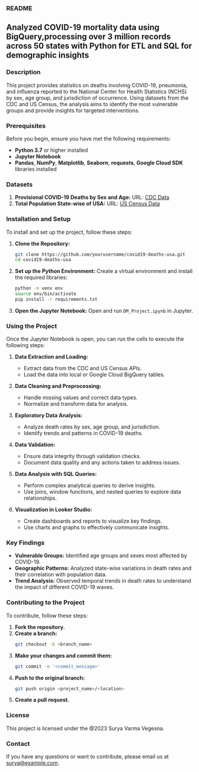 ### README

## Analyzed COVID-19 mortality data using BigQuery,processing over 3 million records across 50 states with Python for ETL and SQL for demographic insights

### Description
This project provides statistics on deaths involving COVID-19, pneumonia, and influenza reported to the National Center for Health Statistics (NCHS) by sex, age group, and jurisdiction of occurrence. Using datasets from the CDC and US Census, the analysis aims to identify the most vulnerable groups and provide insights for targeted interventions.

### Prerequisites
Before you begin, ensure you have met the following requirements:
- **Python 3.7** or higher installed
- **Jupyter Notebook**
- **Pandas**, **NumPy**, **Matplotlib**, **Seaborn**, **requests**, **Google Cloud SDK** libraries installed

### Datasets
1. **Provisional COVID-19 Deaths by Sex and Age:**
   URL: [CDC Data](https://data.cdc.gov/NCHS/Provisional-COVID-19-Deaths-by-Sex-and-Age/9bhg-hcku)
2. **Total Population State-wise of USA:**
   URL: [US Census Data](https://www.census.gov/data/datasets.html)

### Installation and Setup
To install and set up the project, follow these steps:

1. **Clone the Repository:**
   ```sh
   git clone https://github.com/yourusername/covid19-deaths-usa.git
   cd covid19-deaths-usa
   ```

2. **Set up the Python Environment:**
   Create a virtual environment and install the required libraries:
   ```sh
   python -m venv env
   source env/bin/activate
   pip install -r requirements.txt
   ```

3. **Open the Jupyter Notebook:**
   Open and run `DM_Project.ipynb` in Jupyter.

### Using the Project
Once the Jupyter Notebook is open, you can run the cells to execute the following steps:

1. **Data Extraction and Loading:**
   - Extract data from the CDC and US Census APIs.
   - Load the data into local or Google Cloud BigQuery tables.

2. **Data Cleaning and Preprocessing:**
   - Handle missing values and correct data types.
   - Normalize and transform data for analysis.

3. **Exploratory Data Analysis:**
   - Analyze death rates by sex, age group, and jurisdiction.
   - Identify trends and patterns in COVID-19 deaths.

4. **Data Validation:**
   - Ensure data integrity through validation checks.
   - Document data quality and any actions taken to address issues.

5. **Data Analysis with SQL Queries:**
   - Perform complex analytical queries to derive insights.
   - Use joins, window functions, and nested queries to explore data relationships.

6. **Visualization in Looker Studio:**
   - Create dashboards and reports to visualize key findings.
   - Use charts and graphs to effectively communicate insights.

### Key Findings
- **Vulnerable Groups:** Identified age groups and sexes most affected by COVID-19.
- **Geographic Patterns:** Analyzed state-wise variations in death rates and their correlation with population data.
- **Trend Analysis:** Observed temporal trends in death rates to understand the impact of different COVID-19 waves.

### Contributing to the Project
To contribute, follow these steps:
1. **Fork the repository.**
2. **Create a branch:**
   ```sh
   git checkout -b <branch_name>
   ```
3. **Make your changes and commit them:**
   ```sh
   git commit -m '<commit_message>'
   ```
4. **Push to the original branch:**
   ```sh
   git push origin <project_name>/<location>
   ```
5. **Create a pull request.**

### License
This project is licensed under the @2023 Surya Varma Vegesna.

### Contact
If you have any questions or want to contribute, please email us at surya@example.com.
